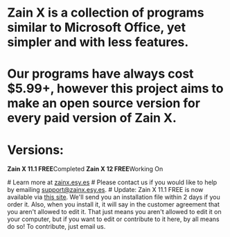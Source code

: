 # Zain X is a collection of programs similar to Microsoft Office, yet simpler and with less features. 
# Our programs have always cost $5.99+, however this project aims to make an open source version for every paid version of Zain X.
# Versions:
<p><b>Zain X 11.1 FREE</b>Completed
<b>Zain X 12 FREE</b>Working On</p>
# Learn more at <a href="http://zainx.esy.es">zainx.esy.es</a>
# Please contact us if you would like to help by emailing <a href="mailto:support@zainx.esy.es">support@zainx.esy.es</a>.
# Update: Zain X 11.1 FREE is now available via <a href="https://zainx.ecwid.com/#!/Zain-X-11-1-FREE/p/73068550/category=21102108">this site</a>. We'll send you an installation file within 2 days if you order it. Also, when you install it, it will say in the customer agreement that you aren't allowed to edit it. That just means you aren't allowed to edit it on your computer, but if you want to edit or contribute to it here, by all means do so! To contribute, just email us.
